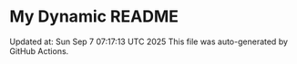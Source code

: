 # My Dynamic README
Updated at: Sun Sep  7 07:17:13 UTC 2025
This file was auto-generated by GitHub Actions.
